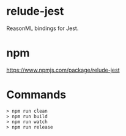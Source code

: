 # relude-jest

ReasonML bindings for Jest.

# npm

https://www.npmjs.com/package/relude-jest

# Commands

```
> npm run clean
> npm run build
> npm run watch
> npm run release
```